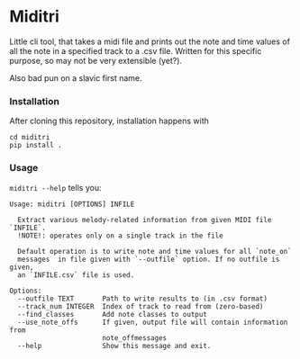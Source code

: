 # Miditri
Little cli tool, that takes a midi file and prints out the note and time values of all the note in a specified track to a .csv file.
Written for this specific purpose, so may not be very extensible (yet?).

Also bad pun on a slavic first name.

### Installation
After cloning this repository, installation happens with
```
cd miditri 
pip install .
```

### Usage
`miditri --help` tells you:
```
Usage: miditri [OPTIONS] INFILE

  Extract various melody-related information from given MIDI file `INFILE`.
  !NOTE!: operates only on a single track in the file

  Default operation is to write note and time values for all `note_on`
  messages  in file given with `--outfile` option. If no outfile is given,
  an `INFILE.csv` file is used.

Options:
  --outfile TEXT       Path to write results to (in .csv format)
  --track_num INTEGER  Index of track to read from (zero-based)
  --find_classes       Add note classes to output
  --use_note_offs      If given, output file will contain information from
                       note_offmessages
  --help               Show this message and exit.
```
